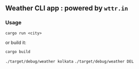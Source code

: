 ## Weather CLI app : powered by `wttr.in`

### Usage
`cargo run <city>`

or build it: 

`cargo build`

`./target/debug/weather kolkata`
`./target/debug/weather DEL`